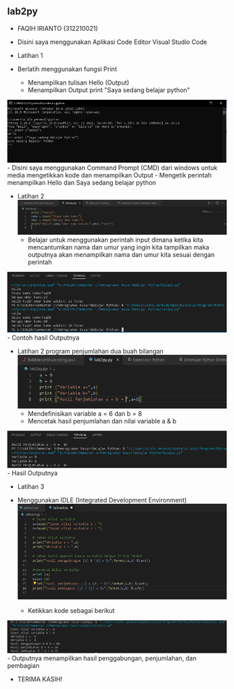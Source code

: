 ## lab2py

- FAQIH IRIANTO (312210021)
- Disini saya menggunakan Aplikasi Code Editor Visual Studio Code

- Latihan 1

- Berlatih menggunakan fungsi Print 
    - Menampilkan tulisan Hello (Output)
    - Menampilkan Output print "Saya sedang belajar python"

![img](Foto/1.png)
    - Disini saya menggunakan Command Prompt (CMD) dari windows untuk media mengetikkan kode dan menampilkan Output
    - Mengetik perintah menampilkan Hello dan Saya sedang belajar python

- Latihan 2
![img](Foto/2a.png)
    - Belajar untuk menggunakan perintah input dimana ketika kita mencantumkan nama dan umur yang ingin kita tampilkan maka outputnya akan menampilkan nama dan umur kita sesuai dengan perintah

![img](Foto/2b.png)
    - Contoh hasil Outputnya

- Latihan 2 program penjumlahan dua buah bilangan
![img](Foto/2c.png)
    - Mendefinisikan variable a = 6 dan b = 8
    - Mencetak hasil penjumlahan dan nilai variable a & b

![img](Foto/2e.png)
    - Hasil Outputnya


- Latihan 3

- Menggunakan IDLE (Integrated Development Environment)
![img](Foto/3a.png)
    - Ketikkan kode sebagai berikut

![img](Foto/3b.png)
    - Outputnya menampilkan hasil penggabungan, penjumlahan, dan pembagian

- TERIMA KASIH!
